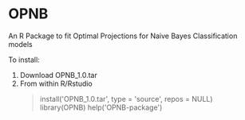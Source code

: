 # OPNB
An R Package to fit Optimal Projections for Naive Bayes Classification models

To install: 
1. Download OPNB_1.0.tar
2. From within R/Rstudio
   > install('OPNB_1.0.tar', type = 'source', repos = NULL)
   > library(OPNB)
   > help('OPNB-package')
